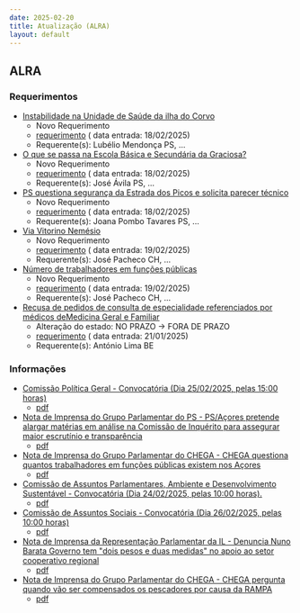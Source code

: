 ```yaml
---
date: 2025-02-20
title: Atualização (ALRA)
layout: default
---
```

## ALRA

### Requerimentos

* [Instabilidade na Unidade de Saúde da ilha do Corvo](http://base.alra.pt:82/4DACTION/w_pesquisa_registo/4/8709)
  * Novo Requerimento
  * [requerimento](http://base.alra.pt:82/Doc_Req/XIIIreque277.pdf) ( data entrada: 18/02/2025)
  * Requerente(s): Lubélio Mendonça PS, ...
* [O que se passa na Escola Básica e Secundária da Graciosa?](http://base.alra.pt:82/4DACTION/w_pesquisa_registo/4/8710)
  * Novo Requerimento
  * [requerimento](http://base.alra.pt:82/Doc_Req/XIIIreque278.pdf) ( data entrada: 18/02/2025)
  * Requerente(s): José Ávila PS, ...
* [PS questiona segurança da Estrada dos Picos e solicita parecer técnico](http://base.alra.pt:82/4DACTION/w_pesquisa_registo/4/8711)
  * Novo Requerimento
  * [requerimento](http://base.alra.pt:82/Doc_Req/XIIIreque279.pdf) ( data entrada: 18/02/2025)
  * Requerente(s): Joana Pombo Tavares PS, ...
* [Via Vitorino Nemésio](http://base.alra.pt:82/4DACTION/w_pesquisa_registo/4/8712)
  * Novo Requerimento
  * [requerimento](http://base.alra.pt:82/Doc_Req/XIIIreque280.pdf) ( data entrada: 19/02/2025)
  * Requerente(s): José Pacheco CH, ...
* [Número de trabalhadores em funções públicas](http://base.alra.pt:82/4DACTION/w_pesquisa_registo/4/8713)
  * Novo Requerimento
  * [requerimento](http://base.alra.pt:82/Doc_Req/XIIIreque281.pdf) ( data entrada: 19/02/2025)
  * Requerente(s): José Pacheco CH, ...
* [Recusa de pedidos de consulta de especialidade referenciados por médicos deMedicina Geral e Familiar](http://base.alra.pt:82/4DACTION/w_pesquisa_registo/4/8661)
  * Alteração do estado: NO PRAZO → FORA DE PRAZO
  * [requerimento](http://base.alra.pt:82/Doc_Req/XIIIreque248.pdf) ( data entrada: 21/01/2025)
  * Requerente(s): António Lima BE

### Informações

* [Comissão Política Geral - Convocatória (Dia 25/02/2025, pelas 15:00 horas)](http://base.alra.pt:82/4DACTION/w_pesquisa_registo/8/21205)
  * [pdf](http://base.alra.pt:82/Doc_Noticias/NI21205.pdf)
* [Nota de Imprensa do Grupo Parlamentar do PS - PS/Açores pretende alargar matérias em análise na Comissão de Inquérito para assegurar maior escrutínio e transparência](http://base.alra.pt:82/4DACTION/w_pesquisa_registo/8/21207)
  * [pdf](http://base.alra.pt:82/Doc_Noticias/NI21207.pdf)
* [Nota de Imprensa do Grupo Parlamentar do CHEGA - CHEGA questiona quantos trabalhadores em funções públicas existem nos Açores](http://base.alra.pt:82/4DACTION/w_pesquisa_registo/8/21208)
  * [pdf](http://base.alra.pt:82/Doc_Noticias/NI21208.pdf)
* [Comissão de Assuntos Parlamentares, Ambiente e Desenvolvimento Sustentável - Convocatória (Dia 24/02/2025, pelas 10:00 horas).](http://base.alra.pt:82/4DACTION/w_pesquisa_registo/8/21209)
  * [pdf](http://base.alra.pt:82/Doc_Noticias/NI21209.pdf)
* [Comissão de Assuntos Sociais - Convocatória (Dia 26/02/2025, pelas 10:00 horas)](http://base.alra.pt:82/4DACTION/w_pesquisa_registo/8/21210)
  * [pdf](http://base.alra.pt:82/Doc_Noticias/NI21210.pdf)
* [Nota de Imprensa da Representação Parlamentar da IL - Denuncia Nuno Barata Governo tem "dois pesos e duas medidas" no apoio ao setor cooperativo regional](http://base.alra.pt:82/4DACTION/w_pesquisa_registo/8/21211)
  * [pdf](http://base.alra.pt:82/Doc_Noticias/NI21211.pdf)
* [Nota de Imprensa do Grupo Parlamentar do CHEGA - CHEGA pergunta quando vão ser compensados os pescadores por causa da RAMPA](http://base.alra.pt:82/4DACTION/w_pesquisa_registo/8/21212)
  * [pdf](http://base.alra.pt:82/Doc_Noticias/NI21212.pdf)
